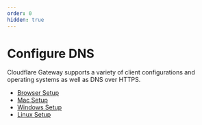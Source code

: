 ```yaml
---
order: 0
hidden: true
---
```


# Configure DNS

Cloudflare Gateway supports a variety of client configurations and operating systems as well as DNS over HTTPS.

- [Browser Setup](/connecting-to-gateway/without-client/DNS/browser)
- [Mac Setup](/connecting-to-gateway/without-client/DNS/mac)
- [Windows Setup](/connecting-to-gateway/without-client/DNS/windows)
- [Linux Setup](/connecting-to-gateway/without-client/DNS/linux)
